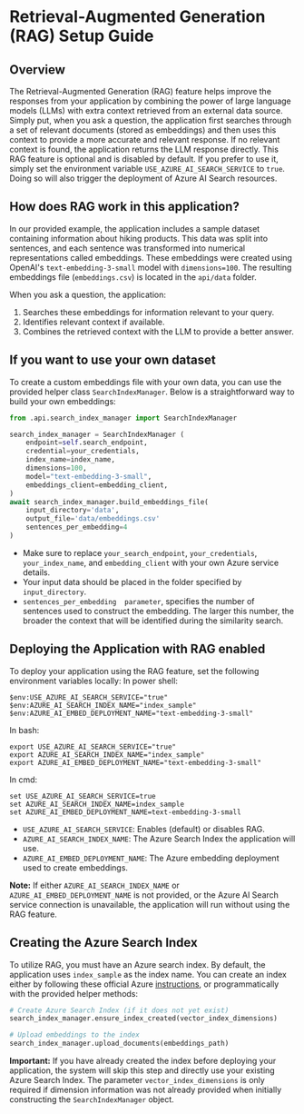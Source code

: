 

# Retrieval-Augmented Generation (RAG) Setup Guide
## Overview
The Retrieval-Augmented Generation (RAG) feature helps improve the responses from your application by combining the power of large language models (LLMs) with extra context retrieved from an external data source. Simply put, when you ask a question, the application first searches through a set of relevant documents (stored as embeddings) and then uses this context to provide a more accurate and relevant response. If no relevant context is found, the application returns the LLM response directly.
This RAG feature is optional and is disabled by default. If you prefer to use it, simply set the environment variable `USE_AZURE_AI_SEARCH_SERVICE` to `true`. Doing so will also trigger the deployment of Azure AI Search resources.

## How does RAG work in this application?
In our provided example, the application includes a sample dataset containing information about hiking products. This data was split into sentences, and each sentence was transformed into numerical representations called embeddings. These embeddings were created using OpenAI's `text-embedding-3-small` model with `dimensions=100`. The resulting embeddings file (`embeddings.csv`) is located in the `api/data` folder.

When you ask a question, the application:
 
1. Searches these embeddings for information relevant to your query.
2. Identifies relevant context if available.
3. Combines the retrieved context with the LLM to provide a better answer.

## If you want to use your own dataset
To create a custom embeddings file with your own data, you can use the provided helper class `SearchIndexManager`. Below is a straightforward way to build your own embeddings:
```python
from .api.search_index_manager import SearchIndexManager

search_index_manager = SearchIndexManager (
    endpoint=self.search_endpoint,
    credential=your_credentials,
    index_name=index_name,
    dimensions=100,
    model="text-embedding-3-small",
    embeddings_client=embedding_client,
)
await search_index_manager.build_embeddings_file(
    input_directory='data',
    output_file='data/embeddings.csv'
    sentences_per_embedding=4
)
```
- Make sure to replace `your_search_endpoint`, `your_credentials`, `your_index_name`, and `embedding_client` with your own Azure service details.
- Your input data should be placed in the folder specified by `input_directory`.
- `sentences_per_embedding  parameter`, specifies the number of sentences used to construct the embedding. The larger this number, the broader the context that will be identified during the similarity search.

## Deploying the Application with RAG enabled
To deploy your application using the RAG feature, set the following environment variables locally:
In power shell:
```
$env:USE_AZURE_AI_SEARCH_SERVICE="true"
$env:AZURE_AI_SEARCH_INDEX_NAME="index_sample"
$env:AZURE_AI_EMBED_DEPLOYMENT_NAME="text-embedding-3-small"
```

In bash:
```
export USE_AZURE_AI_SEARCH_SERVICE="true"
export AZURE_AI_SEARCH_INDEX_NAME="index_sample"
export AZURE_AI_EMBED_DEPLOYMENT_NAME="text-embedding-3-small"
```

In cmd:
```
set USE_AZURE_AI_SEARCH_SERVICE=true
set AZURE_AI_SEARCH_INDEX_NAME=index_sample
set AZURE_AI_EMBED_DEPLOYMENT_NAME=text-embedding-3-small
```

- `USE_AZURE_AI_SEARCH_SERVICE`: Enables (default) or disables RAG.
- `AZURE_AI_SEARCH_INDEX_NAME`: The Azure Search Index the application will use.
- `AZURE_AI_EMBED_DEPLOYMENT_NAME`: The Azure embedding deployment used to create embeddings.

**Note:** If either `AZURE_AI_SEARCH_INDEX_NAME` or `AZURE_AI_EMBED_DEPLOYMENT_NAME` is not provided, or the Azure AI Search service connection is unavailable, the application will run without using the RAG feature.

## Creating the Azure Search Index
 
To utilize RAG, you must have an Azure search index. By default, the application uses `index_sample` as the index name. You can create an index either by following these official Azure [instructions](https://learn.microsoft.com/azure/ai-services/agents/how-to/tools/azure-ai-search?tabs=azurecli%2Cpython&pivots=overview-azure-ai-search), or programmatically with the provided helper methods:
```python
# Create Azure Search Index (if it does not yet exist)
search_index_manager.ensure_index_created(vector_index_dimensions)

# Upload embeddings to the index
search_index_manager.upload_documents(embeddings_path)
```
**Important:** If you have already created the index before deploying your application, the system will skip this step and directly use your existing Azure Search Index. The parameter `vector_index_dimensions` is only required if dimension information was not already provided when initially constructing the `SearchIndexManager` object.